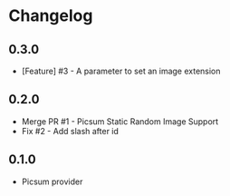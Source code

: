 # Changelog

## 0.3.0

* [Feature] #3 - A parameter to set an image extension

## 0.2.0

* Merge PR #1 - Picsum Static Random Image Support
* Fix #2 - Add slash after id

## 0.1.0

* Picsum provider
